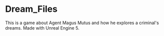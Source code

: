 # Dream_Files
This is a game about Agent Magus Mutus and how he explores a criminal's dreams. Made with Unreal Engine 5. 
